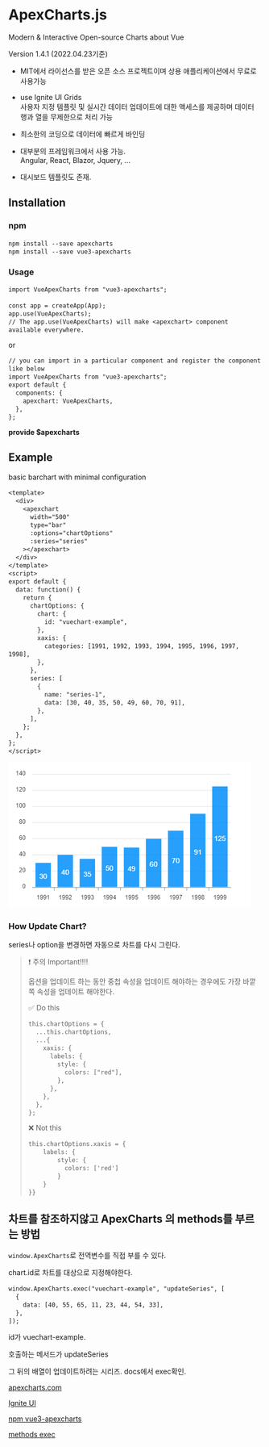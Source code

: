 # ApexCharts.js

Modern & Interactive Open-source Charts about Vue

Version 1.4.1 (2022.04.23기준)

* MIT에서 라이선스를 받은 오픈 소스 프로젝트이며 상용 애플리케이션에서 무료로 사용가능

* use Ignite UI Grids <br/>사용자 지정 템플릿 및 실시간 데이터 업데이트에 대한 액세스를 제공하며 데이터 행과 열을 무제한으로 처리 가능

* 최소한의 코딩으로 데이터에 빠르게 바인딩
* 대부분의 프레임워크에서 사용 가능.<br/>Angular, React, Blazor, Jquery, ...
* 대시보드 템플릿도 존재.



## Installation

### npm 

```shell
npm install --save apexcharts
npm install --save vue3-apexcharts
```

### Usage

```vue
import VueApexCharts from "vue3-apexcharts";

const app = createApp(App);
app.use(VueApexCharts);
// The app.use(VueApexCharts) will make <apexchart> component available everywhere.
```

or

```vue
// you can import in a particular component and register the component like below
import VueApexCharts from "vue3-apexcharts";
export default {
  components: {
    apexchart: VueApexCharts,
  },
};
```

**provide $apexcharts**



## Example

basic barchart with minimal configuration

```vue
<template>
  <div>
    <apexchart
      width="500"
      type="bar"
      :options="chartOptions"
      :series="series"
    ></apexchart>
  </div>
</template>
<script>
export default {
  data: function() {
    return {
      chartOptions: {
        chart: {
          id: "vuechart-example",
        },
        xaxis: {
          categories: [1991, 1992, 1993, 1994, 1995, 1996, 1997, 1998],
        },
      },
      series: [
        {
          name: "series-1",
          data: [30, 40, 35, 50, 49, 60, 70, 91],
        },
      ],
    };
  },
};
</script>
```

![basic-result](./readme_images/basic-result.png)



### How Update Chart?

series나 option을 변경하면 자동으로 차트를 다시 그린다.

> ❗ 주의 Important!!!!
>
> 옵션을 업데이트 하는 동안 중첩 속성을 업데이트 해야하는 경우에도 가장 바깥쪽 속성을 업데이트 해야한다.
>
> ✅ Do this
>
> ```vue
> this.chartOptions = {
>   ...this.chartOptions,
>   ...{
>     xaxis: {
>       labels: {
>         style: {
>           colors: ["red"],
>         },
>       },
>     },
>   },
> };
> ```
>
> ❌ Not this
>
> ```vue
> this.chartOptions.xaxis = {
>     labels: {
>         style: {
>           colors: ['red']
>         }
>     }
> }}
> ```



## 차트를 참조하지않고 ApexCharts 의 methods를 부르는 방법

`window.ApexCharts`로 전역변수를 직접 부를 수 있다.

chart.id로 차트를 대상으로 지정해야한다.

```vue
window.ApexCharts.exec("vuechart-example", "updateSeries", [
  {
    data: [40, 55, 65, 11, 23, 44, 54, 33],
  },
]);
```

id가 vuechart-example.

호출하는 메서드가 updateSeries

그 뒤의 배열이 업데이트하려는 시리즈. docs에서 exec확인.







[apexcharts.com](https://apexcharts.com/)

[Ignite UI](https://www.infragistics.com/products/ignite-ui)

[npm vue3-apexcharts](https://www.npmjs.com/package/vue3-apexcharts)

[methods exec](https://apexcharts.com/docs/methods/#exec)